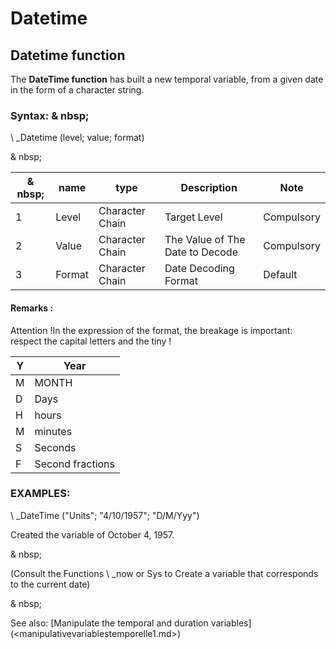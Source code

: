 # Datetime

## Datetime function

The **DateTime function** has built a new temporal variable, from a given date in the form of a character string.

### Syntax: & nbsp;

\ _Datetime (level; value; format)

& nbsp;

| & nbsp; | **name** | **type** | **Description** | **Note** |
| --- | --- | --- | --- | --- |
| &#49; | Level | Character Chain | Target Level | Compulsory |
| &#50; | Value | Character Chain | The Value of The Date to Decode | Compulsory |
| &#51; | Format | Character Chain | Date Decoding Format | Default |


#### Remarks :

Attention \!In the expression of the format, the breakage is important: respect the capital letters and the tiny \!

| Y | Year |
| --- | --- |
| M | MONTH |
| D | Days |
| H | hours |
| M | minutes |
| S | Seconds |
| F | Second fractions |

### EXAMPLES:

\ _DateTime ("Units"; "4/10/1957"; "D/M/Yyy")

Created the variable of October 4, 1957.

& nbsp;

(Consult the Functions \ _now or Sys to Create a variable that corresponds to the current date)

& nbsp;

See also: [Manipulate the temporal and duration variables] (<manipulativevariablestemporelle1.md>)